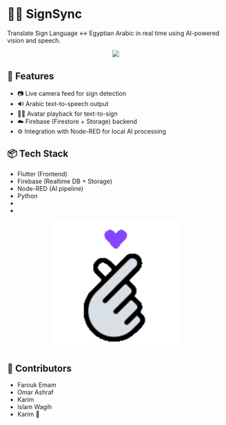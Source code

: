 # 🧏‍♂️ SignSync

Translate Sign Language ↔ Egyptian Arabic in real time using AI-powered vision and speech.

<p align="center">
  <img src=".assets/brif.gif" width="400"/>
</p>

## 🚀 Features
- 📷 Live camera feed for sign detection
- 🔊 Arabic text-to-speech output
- 🧑‍🎤 Avatar playback for text-to-sign
- ☁️ Firebase (Firestore + Storage) backend
- ⚙️ Integration with Node-RED for local AI processing

## 📦 Tech Stack
- Flutter (Frontend)
- Firebase (Realtime DB + Storage)
- Node-RED (AI pipeline)
- Python
-
-

<p align="center">
  <img src=".assets/demo.gif" width="300"/>
</p>

## 👥 Contributors
- Farouk Emam
- Omar Ashraf 
- Karim
- Islam Wagih 
- Karim 👀

